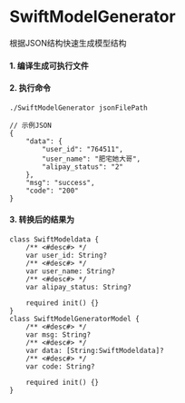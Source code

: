 # SwiftModelGenerator
根据JSON结构快速生成模型结构



#### 1. 编译生成可执行文件

#### 2. 执行命令

```
./SwiftModelGenerator jsonFilePath
```

```
// 示例JSON
{
	"data": {
		"user_id": "764511",
		"user_name": "肥宅她大哥",
		"alipay_status": "2"
	},
	"msg": "success",
	"code": "200"
}
```



#### 3. 转换后的结果为

```
class SwiftModeldata {
	/** <#desc#> */
	var user_id: String?
	/** <#desc#> */
	var user_name: String?
	/** <#desc#> */
	var alipay_status: String?

    required init() {}
}
class SwiftModelGeneratorModel {
	/** <#desc#> */
	var msg: String?
	/** <#desc#> */
	var data: [String:SwiftModeldata]?
	/** <#desc#> */
	var code: String?

    required init() {}
}
```

